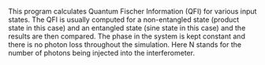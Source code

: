 This program calculates Quantum Fischer Information (QFI) for various input states. The QFI is usually computed for a non-entangled state (product state in this case) and an entangled state (sine state in this case) and the results are then compared. The phase in the system is kept constant and there is no photon loss throughout the simulation. Here N stands for the number of photons being injected into the interferometer.
